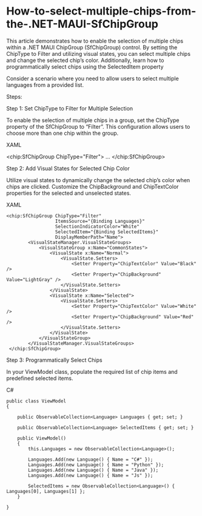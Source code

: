 # How-to-select-multiple-chips-from-the-.NET-MAUI-SfChipGroup

This article demonstrates how to enable the selection of multiple chips within a .NET MAUI ChipGroup (SfChipGroup) control. By setting the ChipType to Filter and utilizing visual states, you can select multiple chips and change the selected chip’s color. Additionally, learn how to programmatically select chips using the SelectedItem property

Consider a scenario where you need to allow users to select multiple languages from a provided list.

Steps:

Step 1: Set ChipType to Filter for Multiple Selection

To enable the selection of multiple chips in a group, set the ChipType property of the SfChipGroup to “Filter”. This configuration allows users to choose more than one chip within the group.

XAML

<chip:SfChipGroup ChipType="Filter">
        ...
</chip:SfChipGroup>

Step 2: Add Visual States for Selected Chip Color

Utilize visual states to dynamically change the selected chip’s color when chips are clicked. Customize the ChipBackground and ChipTextColor properties for the selected and unselected states.

XAML

    <chip:SfChipGroup ChipType="Filter"
                      ItemsSource="{Binding Languages}"
                      SelectionIndicatorColor="White"
                      SelectedItem="{Binding SelectedItems}"
                      DisplayMemberPath="Name">
            <VisualStateManager.VisualStateGroups>
                <VisualStateGroup x:Name="CommonStates">
                    <VisualState x:Name="Normal">
                        <VisualState.Setters>
                            <Setter Property="ChipTextColor" Value="Black" />
                            <Setter Property="ChipBackground" Value="LightGray" />
                        </VisualState.Setters>
                    </VisualState>
                    <VisualState x:Name="Selected">
                        <VisualState.Setters>
                            <Setter Property="ChipTextColor" Value="White" />
                            <Setter Property="ChipBackground" Value="Red" />
                        </VisualState.Setters>
                    </VisualState>
                </VisualStateGroup>
            </VisualStateManager.VisualStateGroups>
     </chip:SfChipGroup>
Step 3: Programmatically Select Chips

In your ViewModel class, populate the required list of chip items and predefined selected items.

C#

    public class ViewModel
    {

        public ObservableCollection<Language> Languages { get; set; }

        public ObservableCollection<Language> SelectedItems { get; set; }

        public ViewModel()
        {
            this.Languages = new ObservableCollection<Language>();

            Languages.Add(new Language() { Name = "C#" });
            Languages.Add(new Language() { Name = "Python" });
            Languages.Add(new Language() { Name = "Java" });
            Languages.Add(new Language() { Name = "Js" });

            SelectedItems = new ObservableCollection<Language>() { Languages[0], Languages[1] };
        }
        
    }
    
